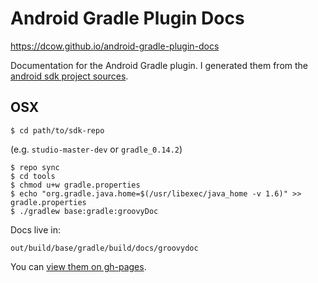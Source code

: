 # Android Gradle Plugin Docs

https://dcow.github.io/android-gradle-plugin-docs

Documentation for the Android Gradle plugin. I generated them from the
[android sdk project sources](http://tools.android.com/build).

## OSX

    $ cd path/to/sdk-repo

(e.g. `studio-master-dev` or `gradle_0.14.2`)

    $ repo sync
    $ cd tools
    $ chmod u+w gradle.properties
    $ echo "org.gradle.java.home=$(/usr/libexec/java_home -v 1.6)" >> gradle.properties
    $ ./gradlew base:gradle:groovyDoc

Docs live in:

    out/build/base/gradle/build/docs/groovydoc

You can [view them on gh-pages](https://dcow.github.io/android-gradle-plugin-docs).
